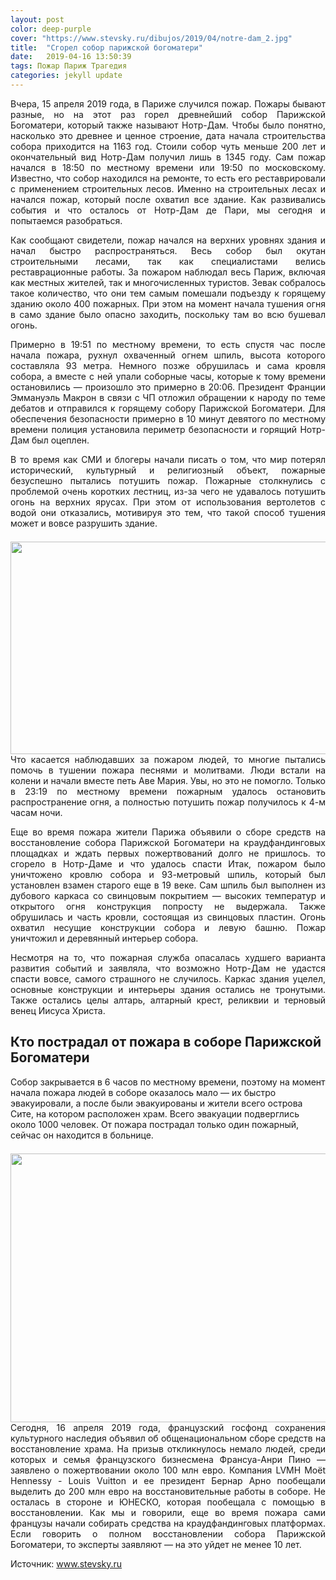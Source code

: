 ```yaml
---
layout: post
color: deep-purple
cover: "https://www.stevsky.ru/dibujos/2019/04/notre-dam_2.jpg"
title:  "Сгорел собор парижской богоматери"
date:   2019-04-16 13:50:39
tags: Пожар Париж Трагедия
categories: jekyll update
---
```

<p align="justify">Вчера, 15 апреля 2019 года, в Париже случился пожар. Пожары бывают разные, но на этот раз горел древнейший собор Парижской Богоматери, который также называют Нотр-Дам. Чтобы было понятно, насколько это древнее и ценное строение, дата начала строительства собора приходится на 1163 год. Стоили собор чуть меньше 200 лет и окончательный вид Нотр-Дам получил лишь в 1345 году. Сам пожар начался в 18:50 по местному времени или 19:50 по московскому. Известно, что собор находился на ремонте, то есть его реставрировали с применением строительных лесов. Именно на строительных лесах и начался пожар, который после охватил все здание. Как развивались события и что осталось от Нотр-Дам де Пари, мы сегодня и попытаемся разобраться.
</p>


<p align="justify">
Как сообщают свидетели, пожар начался на верхних уровнях здания и начал быстро распространяться. Весь собор был окутан строительными лесами, так как специалистами велись реставрационные работы. За пожаром наблюдал весь Париж, включая как местных жителей, так и многочисленных туристов. Зевак собралось такое количество, что они тем самым помешали подъезду к горящему зданию около 400 пожарных. При этом на момент начала тушения огня в само здание было опасно заходить, поскольку там во всю бушевал огонь.
</p>

<p align="justify">
Примерно в 19:51 по местному времени, то есть спустя час после начала пожара, рухнул охваченный огнем шпиль, высота которого составляла 93 метра. Немного позже обрушилась и сама кровля собора, а вместе с ней упали соборные часы, которые к тому времени остановились — произошло это примерно в 20:06. Президент Франции Эммануэль Макрон в связи с ЧП отложил обращении к народу по теме дебатов и отправился к горящему собору Парижской Богоматери. Для обеспечения безопасности примерно в 10 минут девятого по местному времени полиция установила периметр безопасности и горящий Нотр-Дам был оцеплен.
</p>

<p align="justify">
В то время как СМИ и блогеры начали писать о том, что мир потерял исторический, культурный и религиозный объект, пожарные безуспешно пытались потушить пожар. Пожарные столкнулись с проблемой очень коротких лестниц, из-за чего не удавалось потушить огонь на верхних ярусах. При этом от использования вертолетов с водой они отказались, мотивируя это тем, что такой способ тушения может и вовсе разрушить здание.
</p>


<img src="https://www.stevsky.ru/images/thumbnails/dibujos/2019/04/notre-dam_4-650x340.jpg" style="width:650px; height:340px; margin: 7px 30px 0px 0px;" align="left"/>


<p align="justify">
Что касается наблюдавших за пожаром людей, то многие пытались помочь в тушении пожара песнями и молитвами. Люди встали на колени и начали вместе петь Аве Мария. Увы, но это не помогло. Только в 23:19 по местному времени пожарным удалось остановить распространение огня, а полностью потушить пожар получилось к 4-м часам ночи.
</p>

<p align="justify">
Еще во время пожара жители Парижа объявили о сборе средств на восстановление собора Парижской Богоматери на краудфандинговых площадках и ждать первых пожертвований долго не пришлось.
то сгорело в Нотр-Даме и что удалось спасти
Итак, пожаром было уничтожено кровлю собора и 93-метровый шпиль, который был установлен взамен старого еще в 19 веке. Сам шпиль был выполнен из дубового каркаса со свинцовым покрытием — высоких температур и открытого огня конструкция попросту не выдержала. Также обрушилась и часть кровли, состоящая из свинцовых пластин. Огонь охватил несущие конструкции собора и левую башню. Пожар уничтожил и деревянный интерьер собора.
</p>

<p align="justify">
Несмотря на то, что пожарная служба опасалась худшего варианта развития событий и заявляла, что возможно Нотр-Дам не удастся спасти вовсе, самого страшного не случилось. Каркас здания уцелел, основные конструкции и интерьеры здания остались не тронутыми. Также остались целы алтарь, алтарный крест, реликвии и терновый венец Иисуса Христа.
</p>

<p align="justify">
<h2>Кто пострадал от пожара в соборе Парижской Богоматери</h2>
Собор закрывается в 6 часов по местному времени, поэтому на момент начала пожара людей в соборе оказалось мало — их быстро эвакуировали, а после были эвакуированы и жители всего острова Сите, на котором расположен храм. Всего эвакуации подверглись около 1000 человек. От пожара пострадал только один пожарный, сейчас он находится в больнице.
</p>


<img src="https://www.stevsky.ru/images/thumbnails/dibujos/2019/04/notre-dam_1-650x433.jpg" style="width:650px; height:430px; margin: 7px 0px 0px 30px;" align="right"/>


<p align="justify">
Сегодня, 16 апреля 2019 года, французский госфонд сохранения культурного наследия объявил об общенациональном сборе средств на восстановление храма. На призыв откликнулось немало людей, среди которых и семья французского бизнесмена Франсуа-Анри Пино — заявлено о пожертвовании около 100 млн евро. Компания LVMH Moët Hennessy - Louis Vuitton и ее президент Бернар Арно пообещали выделить до 200 млн евро на восстановительные работы в соборе. Не осталась в стороне и ЮНЕСКО, которая пообещала с помощью в восстановлении. Как мы и говорили, еще во время пожара сами французы начали собирать средства на краудфандинговых платформах.
Если говорить о полном восстановлении собора Парижской Богоматери, то эксперты заявляют — на это уйдет не менее 10 лет.
</p>



Источник: www.stevsky.ru

